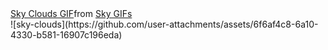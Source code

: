 <div class="tenor-gif-embed" data-postid="1073318009803420530" data-share-method="host" data-aspect-ratio="0.71875" data-width="100%"><a href="https://tenor.com/view/sky-clouds-lightning-gif-1073318009803420530">Sky Clouds GIF</a>from <a href="https://tenor.com/search/sky-gifs">Sky GIFs</a></div> <script type="text/javascript" async src="https://tenor.com/embed.js"></script>
![sky-clouds](https://github.com/user-attachments/assets/6f6af4c8-6a10-4330-b581-16907c196eda)

